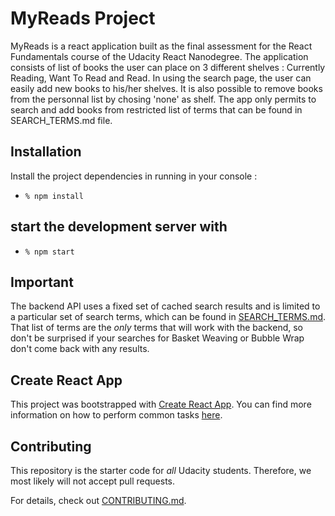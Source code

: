# MyReads Project

MyReads is a react application built as the final assessment for the React Fundamentals course  of the  Udacity React Nanodegree.
The application consists of list of books the user can place on 3 different shelves : Currently Reading, Want To Read and Read.
In using the search page, the user can easily add new books to his/her shelves. It is also possible to remove books from the personnal list by chosing 'none' as shelf. The app only permits to search and add books from restricted list of terms that can be found in SEARCH_TERMS.md file.

## Installation

Install the project dependencies in running in your console :

* `% npm install`

## start the development server with

* `% npm start`


## Important
The backend API uses a fixed set of cached search results and is limited to a particular set of search terms, which can be found in [SEARCH_TERMS.md](SEARCH_TERMS.md). That list of terms are the _only_ terms that will work with the backend, so don't be surprised if your searches for Basket Weaving or Bubble Wrap don't come back with any results.

## Create React App

This project was bootstrapped with [Create React App](https://github.com/facebookincubator/create-react-app). You can find more information on how to perform common tasks [here](https://github.com/facebookincubator/create-react-app/blob/master/packages/react-scripts/template/README.md).

## Contributing

This repository is the starter code for _all_ Udacity students. Therefore, we most likely will not accept pull requests.

For details, check out [CONTRIBUTING.md](CONTRIBUTING.md).

